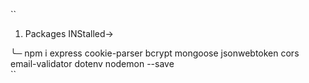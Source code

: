 ``
1. Packages INStalled->

╰─ npm i express cookie-parser bcrypt mongoose jsonwebtoken cors email-validator dotenv nodemon --save   
``
